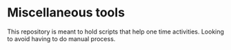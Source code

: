 # Miscellaneous tools

This repository is meant to hold scripts that help one time activities. Looking to avoid having to do manual process.